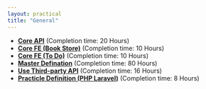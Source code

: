 ```yaml
---
layout: practical
title: "General"
---
```

- **[Core API](https://github.com/PatoliyaInfotech/practical-definitions/tree/master/Core%20API)** (Completion time: 20 Hours)
- **[Core FE (Book Store)](https://github.com/PatoliyaInfotech/practical-definitions/tree/master/Core%20FE%20(Book%20Store))** (Completion time: 10 Hours)
- **[Core FE (To Do)](https://github.com/PatoliyaInfotech/practical-definitions/tree/master/Core%20FE%20(To%20Do))** (Completion time: 10 Hours)
- **[Master Defination](https://github.com/PatoliyaInfotech/practical-definitions/tree/master/Master%20Defination)** (Completion time: 80 Hours)
- **[Use Third-party API](https://github.com/PatoliyaInfotech/practical-definitions/tree/master/Third-party%20API)** (Completion time: 16 Hours)
- **[Practicle Definition (PHP Laravel)](https://github.com/PatoliyaInfotech/practical-definitions/tree/master/Product%20Data%20Importer%20with%20User%20Interface)** (Completion time: 8 Hours)
